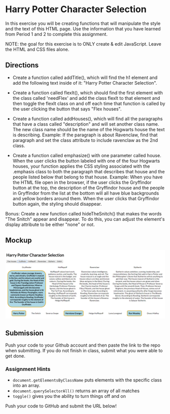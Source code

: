 # Harry Potter Character Selection

In this exercise you will be creating functions that will manipulate the style and the text of this HTML page. Use the information that you have learned from Period 1 and 2 to complete this assignment.

NOTE: the goal for this exercise is to ONLY create & edit JavaScript. Leave the HTML and CSS files alone.

## Directions

- Create a function called addTitle(), which will find the h1 element and add the following text inside of it: "Harry Potter Character Selection".

- Create a function called flexIt(), which should find the first element with the class called 'needFlex' and add the class flexIt to that element and then toggle the flexIt class on and off each time that function is called by the user clicking the button that says "Flex houses".

- Create a function called addHouses(), which will find all the paragraphs that have a class called "description" and will set another class name. The new class name should be the name of the Hogwarts house the text is describing. Example: If the paragraph is about Ravenclaw, find that paragraph and set the class attribute to include ravenclaw as the 2nd class.

- Create a function called emphasize() with one parameter called house. When the user clicks the button labeled with one of the four Hogwarts houses, your function applies the CSS styling associated with the .emphasis class to both the paragraph that describes that house and the people listed below that belong to that house. Example: When you have the HTML file open in the browser, if the user clicks the Gryffindor button at the top, the description of the Gryffindor house and the people in Gryffindor from the list at the bottom will all have blue backgrounds and yellow borders around them. When the user clicks that Gryffindor button again, the styling should disappear. 

Bonus: Create a new function called hideTheSnitch() that makes the words "The Snitch" appear and disappear.  To do this, you can adjust the element's display attribute to be either "none" or not.

## Mockup
![mockup](./potterImg.png)

## Submission
Push your code to your Github account and then paste the link to the repo when submitting. If you do not finish in class, submit what you were able to get done.

### Assignment Hints
- `document.getElementsByClassName` puts elements with the specific class into an array. 
- `document.querySelectorAll()` returns an array of all matches
- `toggle()` gives you the ability to turn things off and on

Push your code to GitHub and submit the URL below!